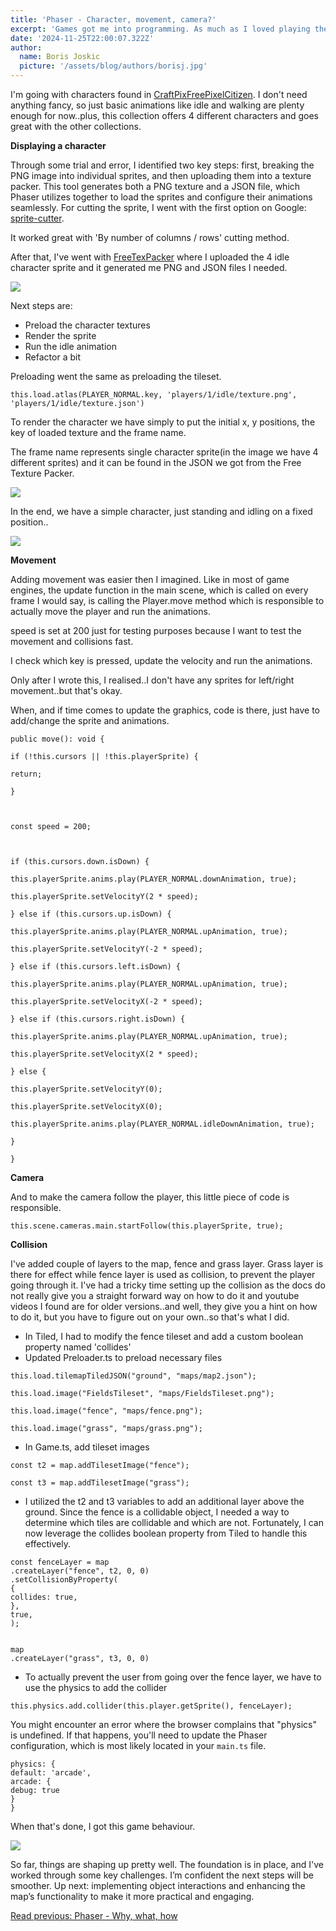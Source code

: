 ```yaml
---
title: 'Phaser - Character, movement, camera?'
excerpt: 'Games got me into programming. As much as I loved playing them, I loved figuring out how they are even made.'
date: '2024-11-25T22:00:07.322Z'
author:
  name: Boris Joskic
  picture: '/assets/blog/authors/borisj.jpg'
---
```


I'm going with characters found in [CraftPixFreePixelCitizen](https://craftpix.net/freebies/free-pixel-citizens-for-top-down-tower-defense/). I don't need anything fancy, so just basic animations like idle and walking are plenty enough for now..plus, this collection offers 4 different characters and goes great with the other collections.

**Displaying a character**

Through some trial and error, I identified two key steps: first, breaking the PNG image into individual sprites, and then uploading them into a texture packer. This tool generates both a PNG texture and a JSON file, which Phaser utilizes together to load the sprites and configure their animations seamlessly.
For cutting the sprite, I went with the first option on Google: [sprite-cutter](https://ezgif.com/sprite-cutter/). 

It worked great with 'By number of columns / rows' cutting method.

After that, I've went with [FreeTexPacker](https://free-tex-packer.com/app/) where I uploaded the 4 idle character sprite and it generated me PNG and JSON files I needed.

![](/assets/blog/Pastedimage20241122134518.png)

Next steps are:
- Preload the character textures
- Render the sprite
- Run the idle animation
- Refactor a bit

Preloading went the same as preloading the tileset.

```
this.load.atlas(PLAYER_NORMAL.key, 'players/1/idle/texture.png', 'players/1/idle/texture.json')
```

To render the character we have simply to put the initial x, y positions, the key of loaded texture and the frame name.

The frame name represents single character sprite(in the image we have 4 different sprites) and it can be found in the JSON we got from the Free Texture Packer.

![](/assets/blog/Pastedimage20241122135049.png)

In the end, we have a simple character, just standing and idling on a fixed position..

![](/assets/blog/ScreenRecording2024-11-22at13.51.22-ezgif.com-optimize.gif)

**Movement**

Adding movement was easier then I imagined. Like in most of game engines, the update function in the main scene, which is called on every frame I would say, is calling the Player.move method which is responsible to actually move the player and run the animations.

speed is set at 200 just for testing purposes because I want to test the movement and collisions fast.

I check which key is pressed, update the velocity and run the animations.

Only after I wrote this, I realised..I don't have any sprites for left/right movement..but that's okay. 

When, and if time comes to update the graphics, code is there, just have to add/change the sprite and animations.

```
public move(): void {

if (!this.cursors || !this.playerSprite) {

return;

}

  

const speed = 200;

  

if (this.cursors.down.isDown) {

this.playerSprite.anims.play(PLAYER_NORMAL.downAnimation, true);

this.playerSprite.setVelocityY(2 * speed);

} else if (this.cursors.up.isDown) {

this.playerSprite.anims.play(PLAYER_NORMAL.upAnimation, true);

this.playerSprite.setVelocityY(-2 * speed);

} else if (this.cursors.left.isDown) {

this.playerSprite.anims.play(PLAYER_NORMAL.upAnimation, true);

this.playerSprite.setVelocityX(-2 * speed);

} else if (this.cursors.right.isDown) {

this.playerSprite.anims.play(PLAYER_NORMAL.upAnimation, true);

this.playerSprite.setVelocityX(2 * speed);

} else {

this.playerSprite.setVelocityY(0);

this.playerSprite.setVelocityX(0);

this.playerSprite.anims.play(PLAYER_NORMAL.idleDownAnimation, true);

}

}
```


**Camera**

And to make the camera follow the player, this little piece of code is responsible.
```
this.scene.cameras.main.startFollow(this.playerSprite, true);
```

**Collision**

I've added couple of layers to the map, fence and grass layer. Grass layer is there for effect while fence layer is used as collision, to prevent the player going through it. I've had a tricky time setting up the collision as the docs do not really give you a straight forward way on how to do it and youtube videos I found are for older versions..and well, they give you a hint on how to do it, but you have to figure out on your own..so that's what I did.

- In Tiled, I had to modify the fence tileset and add a custom boolean property named 'collides'
- Updated Preloader.ts to preload necessary files
```
this.load.tilemapTiledJSON("ground", "maps/map2.json");

this.load.image("FieldsTileset", "maps/FieldsTileset.png");

this.load.image("fence", "maps/fence.png");

this.load.image("grass", "maps/grass.png");
```

- In Game.ts, add tileset images

```
const t2 = map.addTilesetImage("fence");

const t3 = map.addTilesetImage("grass");
```

- I utilized the t2 and t3 variables to add an additional layer above the ground. Since the fence is a collidable object, I needed a way to determine which tiles are collidable and which are not. Fortunately, I can now leverage the collides boolean property from Tiled to handle this effectively.

```
const fenceLayer = map
.createLayer("fence", t2, 0, 0)
.setCollisionByProperty(
{
collides: true,
},
true,
);

  
map
.createLayer("grass", t3, 0, 0)
```
- To actually prevent the user from going over the fence layer, we have to use the physics to add the collider
```
this.physics.add.collider(this.player.getSprite(), fenceLayer);
```

You might encounter an error where the browser complains that "physics" is undefined. If that happens, you'll need to update the Phaser configuration, which is most likely located in your `main.ts` file.
```
physics: {
default: 'arcade',
arcade: {
debug: true
}
}
```

When that's done, I got this game behaviour.

![](/assets/blog/ScreenRecording2024-11-25at20.32.53-ezgif.com-optimize.gif)


So far, things are shaping up pretty well. The foundation is in place, and I've worked through some key challenges. I’m confident the next steps will be smoother. Up next: implementing object interactions and enhancing the map’s functionality to make it more practical and engaging.

[Read previous: Phaser - Why, what, how](/posts/phaser-why-what-how)